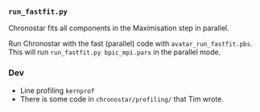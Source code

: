 ### `run_fastfit.py`
Chronostar fits all components in the Maximisation step in parallel.

Run Chronostar with the fast (parallel) code with `avatar_run_fastfit.pbs`. This will run `run_fastfit.py bpic_mpi.pars` in the parallel mode.

### Dev
- Line profiling `kernprof`
- There is some code in `chronostar/profiling/` that Tim wrote.
